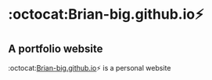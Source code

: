 # :octocat:Brian-big.github.io:zap:
## A portfolio website
:octocat:[Brian-big.github.io](https://brian-big.github.io/):zap: is a personal website